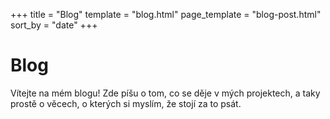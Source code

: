 +++
title = "Blog"
template = "blog.html"
page_template = "blog-post.html"
sort_by = "date"
+++

# Blog

Vítejte na mém blogu! Zde píšu o tom, co se děje v mých projektech, a taky prostě o věcech, o kterých si myslím, že stojí za to psát.
